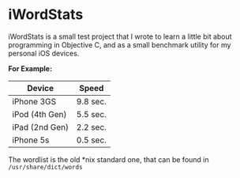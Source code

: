 iWordStats
==========

iWordStats is a small test project that I wrote to learn a
little bit about programming in Objective C, and as a small
benchmark utility for my personal iOS devices.


**For Example:**

|     Device     |   Speed   |
|----------------|:---------:|
| iPhone 3GS     |  9.8 sec. |
| iPod (4th Gen) |  5.5 sec. |
| iPad (2nd Gen) |  2.2 sec. |
| iPhone 5s      |  0.5 sec. |



The wordlist is the old *nix standard one, that can be found in `/usr/share/dict/words`
